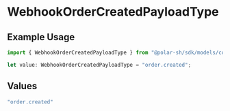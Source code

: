 # WebhookOrderCreatedPayloadType

## Example Usage

```typescript
import { WebhookOrderCreatedPayloadType } from "@polar-sh/sdk/models/components";

let value: WebhookOrderCreatedPayloadType = "order.created";
```

## Values

```typescript
"order.created"
```